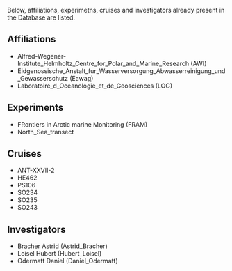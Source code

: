 Below, affiliations, experimetns, cruises and investigators already present in the Database are listed.

## Affiliations
- Alfred-Wegener-Institute_Helmholtz_Centre_for_Polar_and_Marine_Research (AWI)
- Eidgenossische_Anstalt_fur_Wasserversorgung_Abwasserreinigung_und_Gewasserschutz (Eawag)
- Laboratoire_d_Oceanologie_et_de_Geosciences (LOG)

## Experiments
- FRontiers in Arctic marine Monitoring (FRAM)
- North_Sea_transect


## Cruises
- ANT-XXVII-2
- HE462
- PS106
- SO234
- SO235
- SO243


## Investigators
- Bracher Astrid (Astrid_Bracher)
- Loisel Hubert (Hubert_Loisel)
- Odermatt Daniel (Daniel_Odermatt)
